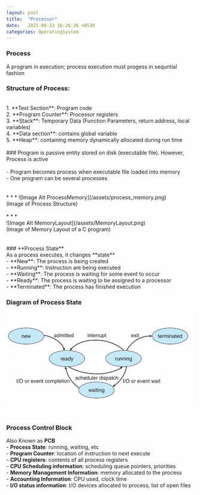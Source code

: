 ```yaml
---
layout: post
title:  "Processor"
date:   2021-08-23 16:26:36 +0530
categories: OperatingSystem
---
```


### **Process** <br/>
 A program in execution;  process execution must progess in sequntial fashion 

### **Structure of Process**:
 <br/>
	1. **Text Section**: Program code <br/>
	2. **Program Counter**: Processor registers <br/>
	3. **Stack**: Temporary Data (Function Parameters, return address, local variables) <br/>
	4. **Data section**: contains global variable <br/>
	5. **Heap**: containing memory dynamically allocated during run time <br/>


<br/>
### Program is passive entity stored on disk (executable file). However, Process is active<br/>
<br/>
	- Program becomes process when executable file loaded into memory <br/>
	- One program can be several processes <br/>

<br/>
<br/>
* * *
![Image Alt ProcessMemory](/assets/process_memory.png) <br/>
(Image of Process Structure) <br/>
<br/>
* * *
<br/>
![Image Alt MemoryLayout](/assets/MemoryLayout.png) <br/>
(Image of Memory Layout of a C program) <br/>
<br/>
<br/>
### **Process State** <br/>
As a process executes, it changes **state** <br/>
	- **New**: The process is being created <br/>
	- **Running**: Instruction are being executed <br/>
	- **Waiting**: The process is waiting for some event to occur <br/>
	- **Ready**: The process is waiting to be assigned to a processor <br/>
	- **Terminated**: The process has finished execution 

### **Diagram of Process State** <br/>
![Image Alt MemoryLayout](/assets/process_state.png) <br/>
<br/>

### **Process Control Block** <br/>
Also Known as **PCB** <br/>
	- **Process State**: running, waiting, etc <br/>
	- **Program Counter**: location of instruction to next execute <br/>
	- **CPU registers**: contents of all process registers <br/>
	- **CPU Scheduling information**: scheduling queue pointers, priorities <br/>
	- **Memory Management Information**: memory allocated to the process <br/>
	- **Accounting Information**: CPU used, clock time <br/>
	- **I/O status information**: I/O devices allocated to process, list of open files <br/>


<!-- 
프로세스란? <br/>
	- 실행중에 있는 프로그램을 얘기한다. <br/>

프로세스의 구조 <br/>
	-**텍스트 섹션**: 프로그램을 실행시키는 실행파일 내의 명령어 <br/>
	-**프로그램 카운터**: 프로세서의 레지스터 <br/>
	-**스택**: 지역변수, 함수 호출시 전달되는 파라미터를 위한 메모리 영역 <br/>
	-**데이터 섹션**: 전역변수나, static 변수의 할당 <br/>
	-**힙**: 동적할당을 위한 메모리 영역 <br/>

프로그램은 디스크의 저장된 수동적인 객체, 프로세스는 활동적인 객체를 의미 <br/>
	- 해당 프로그램의 실행파일이 메모리로 로드가 되면 프로그램은 프로세스가 된다<br/>
	- 하나의 프로그램이 여러개의 프로세스가 될 수 있음<br/>

-->



<!-- ---
Lorem ipsum dolor sit amet, consectetur adipisicing elit, sed do eiusmod tempor incididunt ut labore et dolore magna aliqua. Ut enim ad minim veniam, quis nostrud exercitation ullamco laboris nisi ut aliquip ex ea commodo consequat. Duis aute irure dolor in reprehenderit in voluptate velit esse

```javascript
const Razorpay = require('razorpay');

let rzp = Razorpay({
	key_id: 'KEY_ID',
	secret: 'name'
});

// capture request
rzp.capture(payment_id, cost)
	.then(function (data) {
		return 2;
	})
```

Check out the [Jekyll docs][jekyll-docs] for more info on how to get the most out of Jekyll. File all bugs/feature requests at [Jekyll’s GitHub repo][jekyll-gh]. If you have questions, you can ask them on [Jekyll Talk][jekyll-talk].

[jekyll-docs]: https://jekyllrb.com/docs/home
[jekyll-gh]:   https://github.com/jekyll/jekyll
[jekyll-talk]: https://talk.jekyllrb.com/ -->
